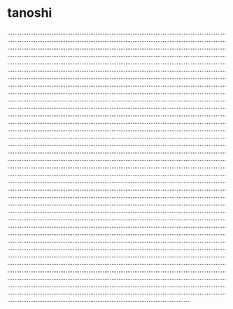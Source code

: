 # tanoshi
........................................................................................................................................................................................................................................................................................................................................................................................................................................................................................................................................................................................................................................................................................................................................................................................................................................................................................................................................................................................................................................................................................................................................................................................................................................................................................................................................................................................................................................................................................................................................................................................................................................................................................................................................................................................................................................................................................................................................................................................................................................................................................................................................................................................................................................................................................................................................................................................................................................................................................................................................................................................................................................................................................................................................................................................................................................................................................................................................................................................................................................................................................................................................................................................................................................................................................................................................................................................................................................................................................................................................................................................................................................................................................................................................................................................................................................................................................................................................................................................................................................................................................................................................................................................................................................................................................................................................................................................................................................................................................................................................................................................................................................................................................................................................................